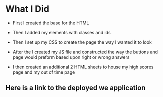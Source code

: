 # What I Did

* First I created the base for the HTML

* Then I added my elements with classes and ids

* Then I set up my CSS to create the page the way I wanted it to look

* After the I created my JS file and constructed the way the buttons and page would preform based upon right or wrong answers

* I then created an additional 2 HTML sheets to house my high scores page and my out of time page

## Here is a link to the deployed we application 